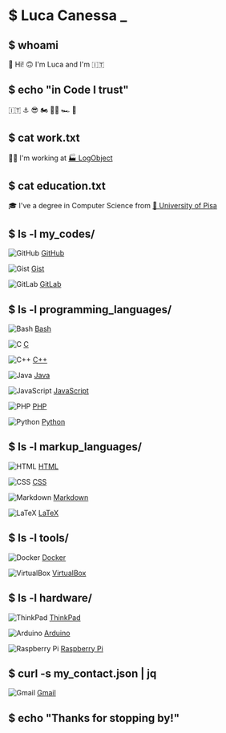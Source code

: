 # \$ <span style="animation: blink 1s infinite;">Luca Canessa _</span>

## \$ whoami

👋 Hi! 🙃 I'm Luca and I'm 🇮🇹

## \$ echo "in Code I trust"

🇮🇹 ⚓ 😎 🏍 👨‍💻 🏎 🕺

## \$ cat work.txt

👨‍💻 I'm working at [🏭 LogObject](https://logobject.com/en/)

## \$ cat education.txt

🎓 I've a degree in Computer Science from [:school: University of Pisa](https://di.unipi.it/)

## \$ ls -l my\_codes/

![GitHub](https://img.shields.io/badge/-000?style=for-the-badge&logoColor=fff&logo=github) [GitHub](https://github.com/luca-c-xcv)

![Gist](https://img.shields.io/badge/-000?style=for-the-badge&logoColor=fff&logo=github) [Gist](https://gist.github.com/luca-c-xcv)

![GitLab](https://img.shields.io/badge/-fff?style=for-the-badge&logoColor=FFBF00&logo=gitlab) [GitLab](https://gitlab.com/luca-c-xcv)


## \$ ls -l programming\_languages/

![Bash](https://img.shields.io/badge/-4EAA25?style=for-the-badge&logoColor=fff&logo=gnu-bash) [Bash](https://www.gnu.org/software/bash/)

![C](https://img.shields.io/badge/-A8B9CC?style=for-the-badge&logoColor=000&logo=c) [C](http://www.open-std.org/JTC1/SC22/WG14/www/docs/n1256.pdf)

![C++](https://img.shields.io/badge/-00599C?style=for-the-badge&logo=cplusplus) [C++](https://isocpp.org/)

![Java](https://img.shields.io/badge/-007396?style=for-the-badge&logo=openjdk) [Java](https://docs.oracle.com/en/java/)

![JavaScript](https://img.shields.io/badge/-F7DF1E?style=for-the-badge&logoColor=000&logo=javascript) [JavaScript](https://www.javascript.com/)

![PHP](https://img.shields.io/badge/-777BB4?style=for-the-badge&logoColor=fff&logo=php) [PHP](https://www.php.net/)

![Python](https://img.shields.io/badge/-2b5b84?style=for-the-badge&logoColor=ffd343&logo=python) [Python](https://www.python.org/)


## \$ ls -l markup\_languages/

![HTML](https://img.shields.io/badge/-FFFFFF?style=for-the-badge&logo=html5) [HTML](https://html.spec.whatwg.org/)

![CSS](https://img.shields.io/badge/-FFFFFF?style=for-the-badge&logoColor=1F51FF&logo=css3) [CSS](https://www.w3.org/TR/CSS/#css)

![Markdown](https://img.shields.io/badge/-FFFFFF?style=for-the-badge&logoColor=000&logo=markdown) [Markdown](https://daringfireball.net/projects/markdown/)

![LaTeX](https://img.shields.io/badge/-FFFFFF?style=for-the-badge&logoColor=008080&logo=latex) [LaTeX](https://www.latex-project.org/)


## \$ ls -l tools/

![Docker](https://img.shields.io/badge/-2496ED?style=for-the-badge&logoColor=fff&logo=docker) [Docker](https://www.docker.com/)

![VirtualBox](https://img.shields.io/badge/-183A61?style=for-the-badge&logo=virtualbox) [VirtualBox](https://www.virtualbox.org/)


## \$ ls -l hardware/

![ThinkPad](https://img.shields.io/badge/-000?style=for-the-badge&logo=lenovo) [ThinkPad](https://www.lenovo.com/it/it/think/)

![Arduino](https://img.shields.io/badge/-00979D?style=for-the-badge&logo=arduino) [Arduino](https://www.arduino.cc/)

![Raspberry Pi](https://img.shields.io/badge/-A22846?style=for-the-badge&logo=raspberrypi) [Raspberry Pi](https://www.raspberrypi.org/)

## \$ curl -s my\_contact.json | jq

![Gmail](https://img.shields.io/badge/-EA4335?style=for-the-badge&logoColor=fff&logo=gmail) [Gmail](mailto:lccanessa@gmail.com)

## \$ echo "Thanks for stopping by!"

